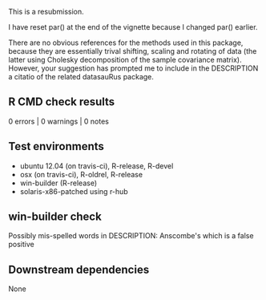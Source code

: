 This is a resubmission. 

I have reset par() at the end of the vignette because I changed par() earlier.

There are no obvious references for the methods used in this package, because they are essentially trival shifting, scaling and rotating of data (the latter using Cholesky decomposition of the sample covariance matrix).  However, your suggestion has prompted me to include in the DESCRIPTION a citatio of the related datasauRus package.

## R CMD check results

0 errors | 0 warnings | 0 notes

## Test environments

- ubuntu 12.04 (on travis-ci), R-release, R-devel    
- osx (on travis-ci), R-oldrel, R-release            
- win-builder (R-release)
- solaris-x86-patched using r-hub

## win-builder check

Possibly mis-spelled words in DESCRIPTION: Anscombe's
which is a false positive  

## Downstream dependencies

None


